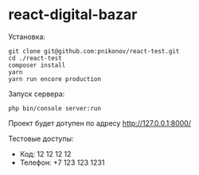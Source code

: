 # react-digital-bazar

Установка:
```
git clone git@github.com:pnikonov/react-test.git
cd ./react-test
composer install
yarn
yarn run encore production
```

Запуск сервера:
```
php bin/console server:run
```

Проект будет дотупен по адресу http://127.0.0.1:8000/

Тестовые доступы:
- Код: 12 12 12 12
- Телефон: +7 123 123 1231
